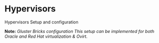# Hypervisors

Hypervisors Setup and configuration

**Note:** *Gluster Bricks configuration*
*This setup can be implemented for both Oracle and Red Hat virtualization & Ovirt.*
